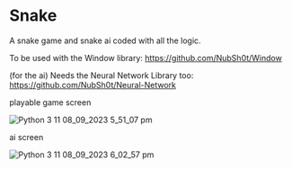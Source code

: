 # Snake

A snake game and snake ai coded with all the logic.

To be used with the Window library: https://github.com/NubSh0t/Window

(for the ai) Needs the Neural Network Library too: https://github.com/NubSh0t/Neural-Network

playable game screen

![Python 3 11 08_09_2023 5_51_07 pm](https://github.com/NubSh0t/Python-projects/assets/113845503/6ee1a68c-cca2-4ea3-bc9f-fae984ab3120)

ai screen

![Python 3 11 08_09_2023 6_02_57 pm](https://github.com/NubSh0t/Python-projects/assets/113845503/0989ad5f-9b7f-4a7a-9730-258167127d49)
